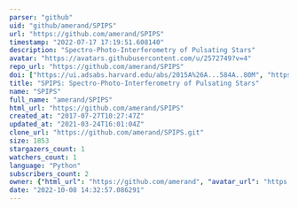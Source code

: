 ```yaml
---
parser: "github"
uid: "github/amerand/SPIPS"
url: "https://github.com/amerand/SPIPS"
timestamp: "2022-07-17 17:19:51.608140"
description: "Spectro-Photo-Interferometry of Pulsating Stars"
avatar: "https://avatars.githubusercontent.com/u/2572749?v=4"
repo_url: "https://github.com/amerand/SPIPS"
doi: ["https://ui.adsabs.harvard.edu/abs/2015A%26A...584A..80M", "https://ui.adsabs.harvard.edu/abs/2017ascl.soft10004M/abstract"]
title: "SPIPS: Spectro-Photo-Interferometry of Pulsating Stars"
name: "SPIPS"
full_name: "amerand/SPIPS"
html_url: "https://github.com/amerand/SPIPS"
created_at: "2017-07-27T10:27:47Z"
updated_at: "2021-03-24T16:01:04Z"
clone_url: "https://github.com/amerand/SPIPS.git"
size: 1853
stargazers_count: 1
watchers_count: 1
language: "Python"
subscribers_count: 2
owner: {"html_url": "https://github.com/amerand", "avatar_url": "https://avatars.githubusercontent.com/u/2572749?v=4", "login": "amerand", "type": "User"}
date: "2022-10-08 14:32:57.086291"
---
```

